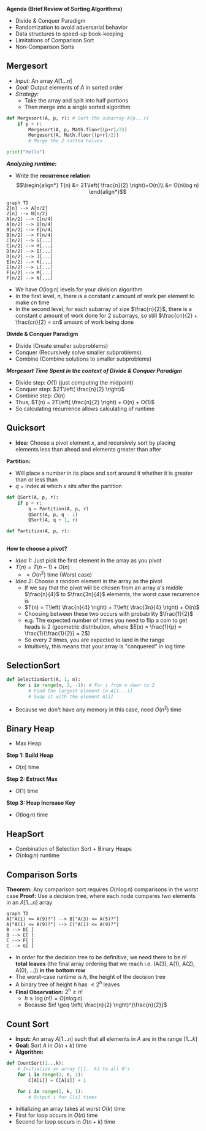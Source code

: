**Agenda (Brief Review of Sorting Algorithms)**
- Divide & Conquer Paradigm
- Randomization to avoid adversarial behavior
- Data structures to speed-up book-keeping
- Limitations of Comparison Sort
- Non-Comparison Sorts

## Mergesort
- *Input:* An array $A[1\dots n]$
- *Goal:* Output elements of $A$ in sorted order
- *Strategy:*
	- Take the array and split into half portions
	- Then merge into a single sorted algorithm
```Python
def Mergesort(A, p, r): # Sort the subarray A[p...r]
	if p < r:
		Mergesort(A, p, Math.floor((p+r)/2))
		Mergesort(A, Math.floor((p+r)/2))
		# Merge the 2 sorted halves

print("Hello")
```

___Analyzing runtime:___
- Write the **recurrence relation**
$$\begin{align*}
T(n) &= 2T\left( \frac{n}{2} \right)+O(n)\\
&= O(n\log n)
\end{align*}$$
```mermaid
graph TD
Z[n] --> A[n/2]
Z[n] --> B[n/2]
A[n/2] --> C[n/4]
A[n/2] --> D[n/4]
B[n/2] --> E[n/4]
B[n/2] --> F[n/4]
C[n/2] --> G[...]
C[n/2] --> H[...]
D[n/2] --> I[...]
D[n/2] --> J[...]
E[n/2] --> K[...]
E[n/2] --> L[...]
F[n/2] --> M[...]
F[n/2] --> N[...]
```

- We have $O(\log n)$ levels for your division algorithm
- In the first level, $n$, there is a constant $c$ amount of work per element to make $cn$ time
- In the second level, for each subarray of size $\frac{n}{2}$, there is a constant $c$ amount of work done for $2$ subarrays, so still $\frac{cn}{2} + \frac{cn}{2} = cn$ amount of work being done

**Divide & Conquer Paradigm**
- Divide (Create smaller subproblems)
- Conquer (Recursively solve smaller subproblems)
- Combine (Combine solutions to smaller subproblems)

___Mergesort Time Spent in the context of Divide & Conquer Paradigm___
- Divide step: $O(1)$ (just computing the midpoint)
- Conquer step: $2T\left( \frac{n}{2} \right)$
- Combine step: $O(n)$
- Thus, $T(n) = 2T\left( \frac{n}{2} \right) + O(n) + O(1)$
- So calculating recurrence allows calculating of runtime

## Quicksort
- **Idea:** Choose a pivot element $x$, and recursively sort by placing elements less than ahead and elements greater than after

**Partition:**
- Will place a number in its place and sort around it whether it is greater than or less than
- $q$ = index at which $x$ sits after the partition

```Python
def QSort(A, p, r):
	if p < r:
		q = Partition(A, p, r)
		QSort(A, p, q - 1)
		QSort(A, q + 1, r)

def Partition(A, p, r):
	
```

**How to choose a pivot?** 
- *Idea 1:* Just pick the first element in the array as you pivot
- $T(n) = T(n - 1) + O(n)$
	- $= O(n^{2})$ time (Worst case)
- *Idea 2:* Choose a random element in the array as the pivot
	- If we say that the pivot will be chosen from an array a's middle $\frac{n}{4}$ to $\frac{3n}{4}$ elements, the worst case recurrence is 
	- $T(n) = T\left( \frac{n}{4} \right) + T\left( \frac{3n}{4} \right) + O(n)$
	- Choosing between these two occurs with probability $\frac{1}{2}$
	- e.g. The expected number of times you need to flip a coin to get heads is 2 (geometric distribution, where $E(x) = \frac{1}{p} = \frac{1}{\frac{1}{2}} = 2$)
	- So every 2 times, you are expected to land in the range
	- Intuitively, this means that your array is "conquered" in log time

## SelectionSort
```Python
def SelectionSort(A, 1, n):
	for i in range(n, 2, -1): # For i from n down to 2
		# Find the largest element in A[1...i]
		# Swap it with the element A[i]
```
- Because we don't have any memory in this case, need $O(n^2)$ time

## Binary Heap
- Max Heap

**Step 1: Build Heap**
- $O(n)$ time

**Step 2: Extract Max**
- $O(1)$ time

**Step 3: Heap Increase Key**
- $O(\log n)$ time

## HeapSort
- Combination of Selection Sort + Binary Heaps
- $O(n\log n)$ runtime

## Comparison Sorts
**Theorem:** Any comparison sort requires $O(n\log n)$ comparisons in the worst case
**Proof:**
Use a decision tree, where each node compares two elements in an $A[1\dots n]$ array
```mermaid
graph TD
A["A(1) <= A(9)?"] --> B["A(3) <= A(5)?"]
A["A(1) <= A(9)?"] --> C["A(1) <= A(9)?"]
B --> D[ ]
B --> E[ ]
C --> F[ ]
C --> G[ ]
```
- In order for the decision tree to be definitive, we need there to be $n!$ **total leaves** (the final array ordering that we reach i.e. (A(3), A(1), A(2), A(0), ...)) **in the bottom row**
- The worst-case runtime is $h$, the height of the decision tree
- A binary tree of height $h$ has $\leq 2^h$ leaves
- **Final Observation:** $2^{h} \geq n!$
	- $h \geq \log(n!) = \Omega (n\log n)$
	- Because $n! \geq \left( \frac{n}{2} \right)^{\frac{n}{2}}$

## Count Sort
- **Input:** An array $A[1\dots n]$ such that all elements in $A$ are in the range $[1\dots k]$
- **Goal:** Sort $A$ in $O(n + k)$ time
- **Algorithm:**
```Python
def CountSort(1...k):
	# Initialize an array C[1...k] to all 0's
	for i in range(1, n, 1):
		C[A[i]] = C[A[i]] + 1

	for i in range(1, k, 1):
		# Output i for C[i] times
```
- Initializing an array takes at worst $O(k)$ time
- First for loop occurs in $O(n)$ time
- Second for loop occurs in $O(n + k)$ time

